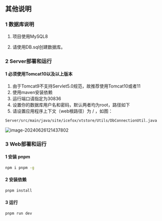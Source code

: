 ## 其他说明

###  1 数据库说明

1. 项目使用MySQL8

2. 请使用DB.sql创建数据库。

### 2 Server部署和运行

#### 1 必须使用Tomcat10以及以上版本

1. 由于Tomcat9不支持Servlet5.0规范，故推荐使用Tomcat10或者11
2. 使用maven安装依赖
3. 运行端口请指定为30836
4. 设置你的数据库用户名和密码，默认两者均为root，路径如下
5. 请设置应用程序上下文（web根路径）为  / ，如图：
``` txt
Server/src/main/java/site/icefox/xtstore/Utils/DbConnectionUtil.java
```
![image-20240626121437802](https://ftp.icefox.site/blog/images/202406261214209.png)



### 3 Web部署和运行

#### 1  安装 pnpm

``` bash
npm i pnpm -g
```

#### 2 安装依赖

``` bash
pnpm install
```

#### 3 运行

``` bash
pnpm run dev
```

